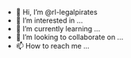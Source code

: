 - 👋 Hi, I’m @rl-legalpirates
- 👀 I’m interested in ...
- 🌱 I’m currently learning ...
- 💞️ I’m looking to collaborate on ...
- 📫 How to reach me ...

<!---
rl-legalpirates/rl-legalpirates is a ✨ special ✨ repository because its `README.md` (this file) appears on your GitHub profile.
You can click the Preview link to take a look at your changes.
--->
